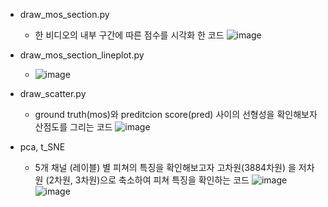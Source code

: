 - draw_mos_section.py
  - 한 비디오의 내부 구간에 따른 점수를 시각화 한 코드
  ![image](https://user-images.githubusercontent.com/69031537/171773093-85697630-f436-43b8-843b-69a6b66d9c0c.png)

- draw_mos_section_lineplot.py
  - ![image](https://user-images.githubusercontent.com/69031537/171773118-c2ee9361-85d2-4766-975a-56af37c0e13b.png)
  

- draw_scatter.py
  - ground truth(mos)와 preditcion score(pred) 사이의 선형성을 확인해보자 산점도를 그리는 코드
  ![image](https://user-images.githubusercontent.com/69031537/171534426-e69b90bd-f0f8-49f0-987e-aa6043df2b42.png)


- pca, t_SNE
  - 5개 채널 (레이블) 별 피쳐의 특징을 확인해보고자 고차원(3884차원) 을 저차원 (2차원, 3차원)으로 축소하여 피쳐 특징을 확인하는 코드
![image](https://user-images.githubusercontent.com/69031537/171532828-ea044184-413a-429a-ad7a-0480b6137e06.png)
![image](https://user-images.githubusercontent.com/69031537/171532914-93ec957d-0cd9-4420-8d72-3dd5019c345e.png)
